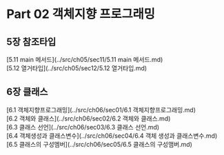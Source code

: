 # Part 02 객체지향 프로그래밍
## 5장 참조타입
[5.11 main 메서드](../src/ch05/sec11/5.11 main 메서드.md)</br>
[5.12 열거타입](../src/ch05/sec12/5.12 열거타입.md)</br>

## 6장 클래스
[6.1 객체지향프로그래밍](../src/ch06/sec01/6.1 객체지향프로그래밍.md)</br>
[6.2 객체와 클래스](../src/ch06/sec02/6.2 객체와 클래스.md)</br>
[6.3 클래스 선언](../src/ch06/sec03/6.3 클래스 선언.md)</br>
[6.4 객체생성과 클래스변수](../src/ch06/sec04/6.4 객체 생성과 클래스변수.md)</br>
[6.5 클래스의 구성멤버](../src/ch06/sec05/6.5 클래스의 구성맴버.md)</br>
